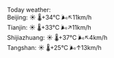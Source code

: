 Today weather:  
Beijing: ☀️   🌡️+34°C 🌬️↖11km/h  
Tianjin: ☀️   🌡️+33°C 🌬️↗11km/h  
Shijiazhuang: ☀️   🌡️+37°C 🌬️↖4km/h  
Tangshan: ☀️   🌡️+25°C 🌬️↑13km/h  
